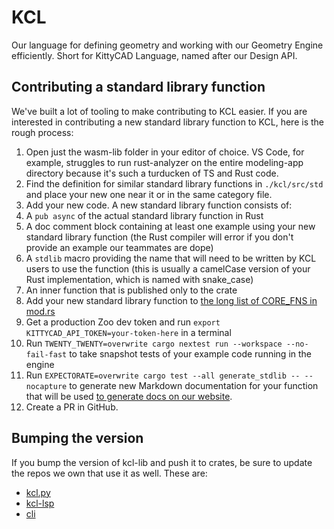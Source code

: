 # KCL

Our language for defining geometry and working with our Geometry Engine efficiently. Short for KittyCAD Language, named after our Design API.

## Contributing a standard library function

We've built a lot of tooling to make contributing to KCL easier. If you are interested in contributing a new standard library function to KCL, here is the rough process:

1. Open just the wasm-lib folder in your editor of choice. VS Code, for example, struggles to run rust-analyzer on the entire modeling-app directory because it's such a turducken of TS and Rust code.
2. Find the definition for similar standard library functions in `./kcl/src/std` and place your new one near it or in the same category file.
3. Add your new code. A new standard library function consists of:
4. A `pub async` of the actual standard library function in Rust
5. A doc comment block containing at least one example using your new standard library function (the Rust compiler will error if you don't provide an example our teammates are dope)
6. A `stdlib` macro providing the name that will need to be written by KCL users to use the function (this is usually a camelCase version of your Rust implementation, which is named with snake_case)
7. An inner function that is published only to the crate
8. Add your new standard library function to [the long list of CORE_FNS in mod.rs](https://github.com/KittyCAD/modeling-app/blob/main/src/wasm-lib/kcl/src/std/mod.rs#L42)
9. Get a production Zoo dev token and run `export KITTYCAD_API_TOKEN=your-token-here` in a terminal
10. Run `TWENTY_TWENTY=overwrite cargo nextest run --workspace --no-fail-fast` to take snapshot tests of your example code running in the engine
11. Run `EXPECTORATE=overwrite cargo test --all generate_stdlib -- --nocapture` to generate new Markdown documentation for your function that will be used [to generate docs on our website](https://zoo.dev/docs/kcl).
12. Create a PR in GitHub.

## Bumping the version

If you bump the version of kcl-lib and push it to crates, be sure to update the repos we own that use it as well. These are:

- [kcl.py](https://github.com/kittycad/kcl.py)
- [kcl-lsp](https://github.com/kittycad/kcl-lsp)
- [cli](https://github.com/kittycad/cli)
